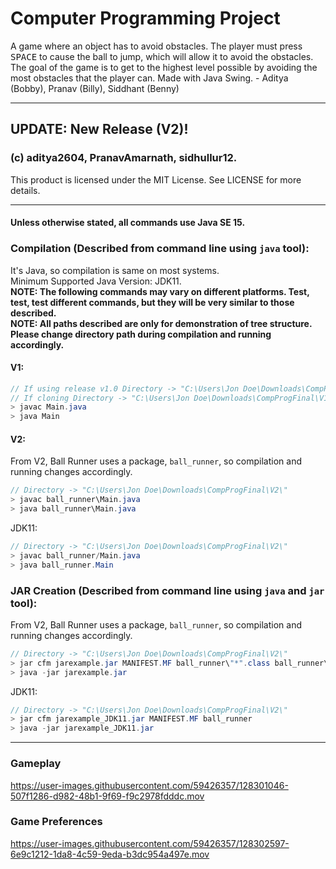 # Computer Programming Project
A game where an object has to avoid obstacles. The player must press <kbd>SPACE</kbd> to cause the ball to jump, which will allow it to avoid the obstacles. The goal of the game is to get to the highest level possible by avoiding the most obstacles that the player can. Made with Java Swing. - Aditya (Bobby), Pranav (Billy), Siddhant (Benny)

---------------------------------------------------------------------------------------------------

## UPDATE: New Release (V2)!

### (c) aditya2604, PranavAmarnath, sidhullur12.
This product is licensed under the MIT License. See LICENSE for more details.

---------------------------------------------------------------------------------------------------

#### Unless otherwise stated, all commands use Java SE 15.
### Compilation (Described from command line using `java` tool):
It's Java, so compilation is same on most systems.
<br />
Minimum Supported Java Version: JDK11.
<br />
**NOTE: The following commands may vary on different platforms. Test, test, test different commands, but they will be very similar to those described.**
<br />
**NOTE: All paths described are only for demonstration of tree structure. Please change directory path during compilation and running accordingly.**
<br />
#### V1:
```java
// If using release v1.0 Directory -> "C:\Users\Jon Doe\Downloads\CompProgFinal-1.0\"
// If cloning Directory -> "C:\Users\Jon Doe\Downloads\CompProgFinal\V1\"
> javac Main.java
> java Main
```
#### V2:
From V2, Ball Runner uses a package, `ball_runner`, so compilation and running changes accordingly.
```java
// Directory -> "C:\Users\Jon Doe\Downloads\CompProgFinal\V2\"
> javac ball_runner\Main.java
> java ball_runner\Main.java
```
JDK11:
```java
// Directory -> "C:\Users\Jon Doe\Downloads\CompProgFinal\V2\"
> javac ball_runner/Main.java
> java ball_runner.Main
```
### JAR Creation (Described from command line using `java` and `jar` tool):
From V2, Ball Runner uses a package, `ball_runner`, so compilation and running changes accordingly.
```java
// Directory -> "C:\Users\Jon Doe\Downloads\CompProgFinal\V2\"
> jar cfm jarexample.jar MANIFEST.MF ball_runner\"*".class ball_runner\img\"*"."*"
> java -jar jarexample.jar
```
JDK11:
```java
// Directory -> "C:\Users\Jon Doe\Downloads\CompProgFinal\V2\"
> jar cfm jarexample_JDK11.jar MANIFEST.MF ball_runner
> java -jar jarexample_JDK11.jar
```

---------------------------------------------------------------------------------------------------

### Gameplay
https://user-images.githubusercontent.com/59426357/128301046-507f1286-d982-48b1-9f69-f9c2978fdddc.mov

### Game Preferences
https://user-images.githubusercontent.com/59426357/128302597-6e9c1212-1da8-4c59-9eda-b3dc954a497e.mov
